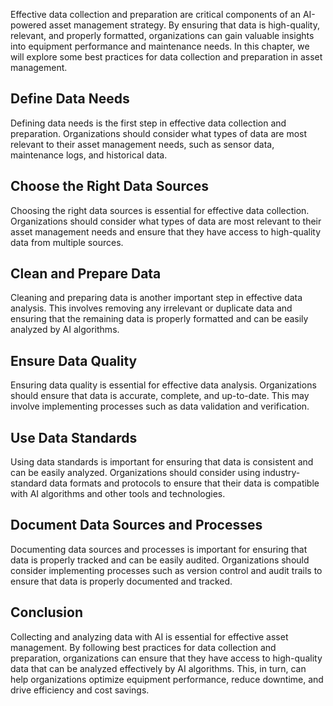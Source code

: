 

Effective data collection and preparation are critical components of an AI-powered asset management strategy. By ensuring that data is high-quality, relevant, and properly formatted, organizations can gain valuable insights into equipment performance and maintenance needs. In this chapter, we will explore some best practices for data collection and preparation in asset management.

Define Data Needs
-----------------

Defining data needs is the first step in effective data collection and preparation. Organizations should consider what types of data are most relevant to their asset management needs, such as sensor data, maintenance logs, and historical data.

Choose the Right Data Sources
-----------------------------

Choosing the right data sources is essential for effective data collection. Organizations should consider what types of data are most relevant to their asset management needs and ensure that they have access to high-quality data from multiple sources.

Clean and Prepare Data
----------------------

Cleaning and preparing data is another important step in effective data analysis. This involves removing any irrelevant or duplicate data and ensuring that the remaining data is properly formatted and can be easily analyzed by AI algorithms.

Ensure Data Quality
-------------------

Ensuring data quality is essential for effective data analysis. Organizations should ensure that data is accurate, complete, and up-to-date. This may involve implementing processes such as data validation and verification.

Use Data Standards
------------------

Using data standards is important for ensuring that data is consistent and can be easily analyzed. Organizations should consider using industry-standard data formats and protocols to ensure that their data is compatible with AI algorithms and other tools and technologies.

Document Data Sources and Processes
-----------------------------------

Documenting data sources and processes is important for ensuring that data is properly tracked and can be easily audited. Organizations should consider implementing processes such as version control and audit trails to ensure that data is properly documented and tracked.

Conclusion
----------

Collecting and analyzing data with AI is essential for effective asset management. By following best practices for data collection and preparation, organizations can ensure that they have access to high-quality data that can be analyzed effectively by AI algorithms. This, in turn, can help organizations optimize equipment performance, reduce downtime, and drive efficiency and cost savings.
